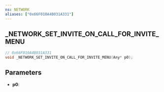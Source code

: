 ```yaml
---
ns: NETWORK
aliases: ["0x66F010A4B031A331"]
---
```

## _NETWORK_SET_INVITE_ON_CALL_FOR_INVITE_MENU

```c
// 0x66F010A4B031A331
void _NETWORK_SET_INVITE_ON_CALL_FOR_INVITE_MENU(Any* p0);
```


## Parameters
* **p0**: 

